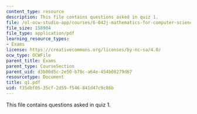 ```yaml
---
content_type: resource
description: This file contains questions asked in quiz 1.
file: /ol-ocw-studio-app/courses/6-042j-mathematics-for-computer-science-fall-2005/f35dbf0535cf2d59f546841d47c9c86b_q1.pdf
file_size: 158904
file_type: application/pdf
learning_resource_types:
- Exams
license: https://creativecommons.org/licenses/by-nc-sa/4.0/
ocw_type: OCWFile
parent_title: Exams
parent_type: CourseSection
parent_uid: d3b00d5c-2e50-b78c-a64e-454b08279d67
resourcetype: Document
title: q1.pdf
uid: f35dbf05-35cf-2d59-f546-841d47c9c86b
---
```

This file contains questions asked in quiz 1.